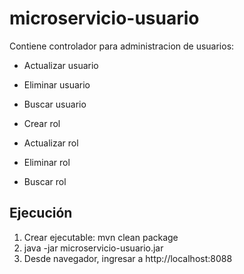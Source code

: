 # microservicio-usuario

Contiene controlador para administracion de usuarios:

- Actualizar usuario
- Eliminar usuario
- Buscar usuario

- Crear rol
- Actualizar rol
- Eliminar rol
- Buscar rol

## Ejecución

1. Crear ejecutable: mvn clean package
2. java -jar microservicio-usuario.jar
3. Desde navegador, ingresar a http://localhost:8088